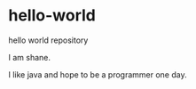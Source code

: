 # hello-world
hello world repository

I am shane.

I like java and hope to be a programmer one day.
